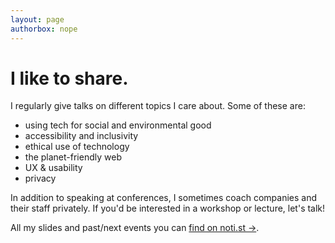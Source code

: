 ```yaml
---
layout: page
authorbox: nope
---
```


# I like to share.

I regularly give talks on different topics I care about. Some of these are:
- using tech for social and environmental good
- accessibility and inclusivity
- ethical use of technology
- the planet-friendly web
- UX & usability
- privacy

In addition to speaking at conferences, I sometimes coach companies and their staff privately. If you'd be interested in a workshop or lecture, let's talk!

All my slides and past/next events you can [find on noti.st →](https://noti.st/niklasjordan).